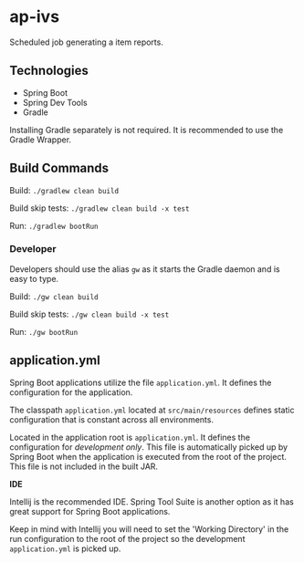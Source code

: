 # ap-ivs
Scheduled job generating a item reports.

## Technologies

* Spring Boot
* Spring Dev Tools
* Gradle

Installing Gradle separately is not required.  It is recommended
to use the Gradle Wrapper.

## Build Commands

Build: ```./gradlew clean build```

Build skip tests: ```./gradlew clean build -x test```

Run: ```./gradlew bootRun```

### Developer

Developers should use the alias ```gw``` as it starts the Gradle daemon
and is easy to type.

Build: ```./gw clean build```

Build skip tests: ```./gw clean build -x test```

Run: ```./gw bootRun```

## application.yml

Spring Boot applications utilize the file ```application.yml```.  It defines
the configuration for the application.

The classpath ```application.yml``` located at ```src/main/resources``` defines
static configuration that is constant across all environments.

Located in the application root is ```application.yml```.  It defines the configuration
for *development only*.  This file is automatically picked up by Spring Boot
when the application is executed from the root of the project.  This file is not
included in the built JAR.

**IDE**

Intellij is the recommended IDE.  Spring Tool Suite is another option as it
has great support for Spring Boot applications.

Keep in mind with Intellij you will need to set the 'Working Directory' in the run configuration
to the root of the project so the development ```application.yml``` is picked up.
